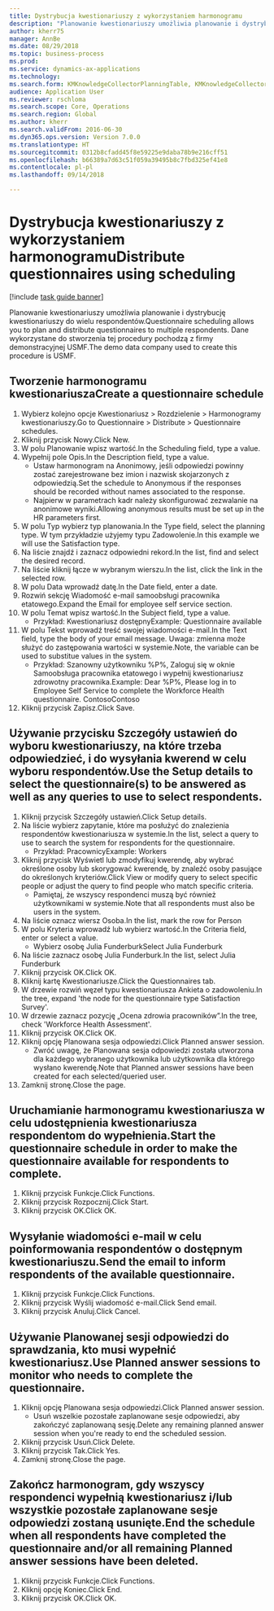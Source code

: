 ```yaml
--- 
title: Dystrybucja kwestionariuszy z wykorzystaniem harmonogramu
description: "Planowanie kwestionariuszy umożliwia planowanie i dystrybucję kwestionariuszy do wielu respondentów."
author: kherr75
manager: AnnBe
ms.date: 08/29/2018
ms.topic: business-process
ms.prod: 
ms.service: dynamics-ax-applications
ms.technology: 
ms.search.form: KMKnowledgeCollectorPlanningTable, KMKnowledgeCollectorPlanningMulti, SysQueryForm, HcmPersonLookup, KMKnowledgeCollectorPlanning
audience: Application User
ms.reviewer: rschloma
ms.search.scope: Core, Operations
ms.search.region: Global
ms.author: kherr
ms.search.validFrom: 2016-06-30
ms.dyn365.ops.version: Version 7.0.0
ms.translationtype: HT
ms.sourcegitcommit: 0312b8cfadd45f8e59225e9daba78b9e216cff51
ms.openlocfilehash: b66389a7d63c51f059a39495b8c7fbd325ef41e8
ms.contentlocale: pl-pl
ms.lasthandoff: 09/14/2018

---
```

# <a name="distribute-questionnaires-using-scheduling"></a><span data-ttu-id="2c244-103">Dystrybucja kwestionariuszy z wykorzystaniem harmonogramu</span><span class="sxs-lookup"><span data-stu-id="2c244-103">Distribute questionnaires using scheduling</span></span>

[!include [task guide banner](../../includes/task-guide-banner.md)]

<span data-ttu-id="2c244-104">Planowanie kwestionariuszy umożliwia planowanie i dystrybucję kwestionariuszy do wielu respondentów.</span><span class="sxs-lookup"><span data-stu-id="2c244-104">Questionnaire scheduling allows you to plan and distribute questionnaires to multiple respondents.</span></span> <span data-ttu-id="2c244-105">Dane wykorzystane do stworzenia tej procedury pochodzą z firmy demonstracyjnej USMF.</span><span class="sxs-lookup"><span data-stu-id="2c244-105">The demo data company used to create this procedure is USMF.</span></span>


## <a name="create-a-questionnaire-schedule"></a><span data-ttu-id="2c244-106">Tworzenie harmonogramu kwestionariusza</span><span class="sxs-lookup"><span data-stu-id="2c244-106">Create a questionnaire schedule</span></span>
1. <span data-ttu-id="2c244-107">Wybierz kolejno opcje Kwestionariusz > Rozdzielenie > Harmonogramy kwestionariuszy.</span><span class="sxs-lookup"><span data-stu-id="2c244-107">Go to Questionnaire > Distribute > Questionnaire schedules.</span></span>
2. <span data-ttu-id="2c244-108">Kliknij przycisk Nowy.</span><span class="sxs-lookup"><span data-stu-id="2c244-108">Click New.</span></span>
3. <span data-ttu-id="2c244-109">W polu Planowanie wpisz wartość.</span><span class="sxs-lookup"><span data-stu-id="2c244-109">In the Scheduling field, type a value.</span></span>
4. <span data-ttu-id="2c244-110">Wypełnij pole Opis.</span><span class="sxs-lookup"><span data-stu-id="2c244-110">In the Description field, type a value.</span></span>
    * <span data-ttu-id="2c244-111">Ustaw harmonogram na Anonimowy, jeśli odpowiedzi powinny zostać zarejestrowane bez imion i nazwisk skojarzonych z odpowiedzią.</span><span class="sxs-lookup"><span data-stu-id="2c244-111">Set the schedule to Anonymous if the responses should be recorded without names associated to the response.</span></span>  
    * <span data-ttu-id="2c244-112">Najpierw w parametrach kadr należy skonfigurować zezwalanie na anonimowe wyniki.</span><span class="sxs-lookup"><span data-stu-id="2c244-112">Allowing anonymous results must be set up in the HR parameters first.</span></span>  
5. <span data-ttu-id="2c244-113">W polu Typ wybierz typ planowania.</span><span class="sxs-lookup"><span data-stu-id="2c244-113">In the Type field, select the planning type.</span></span>  <span data-ttu-id="2c244-114">W tym przykładzie użyjemy typu Zadowolenie.</span><span class="sxs-lookup"><span data-stu-id="2c244-114">In this example we will use the Satisfaction type.</span></span>
6. <span data-ttu-id="2c244-115">Na liście znajdź i zaznacz odpowiedni rekord.</span><span class="sxs-lookup"><span data-stu-id="2c244-115">In the list, find and select the desired record.</span></span>
7. <span data-ttu-id="2c244-116">Na liście kliknij łącze w wybranym wierszu.</span><span class="sxs-lookup"><span data-stu-id="2c244-116">In the list, click the link in the selected row.</span></span>
8. <span data-ttu-id="2c244-117">W polu Data wprowadź datę.</span><span class="sxs-lookup"><span data-stu-id="2c244-117">In the Date field, enter a date.</span></span>
9. <span data-ttu-id="2c244-118">Rozwiń sekcję Wiadomość e-mail samoobsługi pracownika etatowego.</span><span class="sxs-lookup"><span data-stu-id="2c244-118">Expand the Email for employee self service section.</span></span>
10. <span data-ttu-id="2c244-119">W polu Temat wpisz wartość.</span><span class="sxs-lookup"><span data-stu-id="2c244-119">In the Subject field, type a value.</span></span>
    * <span data-ttu-id="2c244-120">Przykład: Kwestionariusz dostępny</span><span class="sxs-lookup"><span data-stu-id="2c244-120">Example: Questionnaire available</span></span>  
11. <span data-ttu-id="2c244-121">W polu Tekst wprowadź treść swojej wiadomości e-mail.</span><span class="sxs-lookup"><span data-stu-id="2c244-121">In the Text field, type the body of your email message.</span></span> <span data-ttu-id="2c244-122">Uwaga: zmienna może służyć do zastępowania wartości w systemie.</span><span class="sxs-lookup"><span data-stu-id="2c244-122">Note, the variable can be used to substitue values in the system.</span></span>
    * <span data-ttu-id="2c244-123">Przykład:   Szanowny użytkowniku %P%, Zaloguj się w oknie Samoobsługa pracownika etatowego i wypełnij kwestionariusz zdrowotny pracownika.</span><span class="sxs-lookup"><span data-stu-id="2c244-123">Example:   Dear %P%,  Please log in to Employee Self Service to complete the Workforce Health questionnaire.</span></span>  <span data-ttu-id="2c244-124">Contoso</span><span class="sxs-lookup"><span data-stu-id="2c244-124">Contoso</span></span>  
12. <span data-ttu-id="2c244-125">Kliknij przycisk Zapisz.</span><span class="sxs-lookup"><span data-stu-id="2c244-125">Click Save.</span></span>

## <a name="use-the-setup-details-to-select-the-questionnaires-to-be-answered-as-well-as-any-queries-to-use-to-select-respondents"></a><span data-ttu-id="2c244-126">Używanie przycisku Szczegóły ustawień do wyboru kwestionariuszy, na które trzeba odpowiedzieć, i do wysyłania kwerend w celu wyboru respondentów.</span><span class="sxs-lookup"><span data-stu-id="2c244-126">Use the Setup details to select the questionnaire(s) to be answered as well as any queries to use to select respondents.</span></span>
1. <span data-ttu-id="2c244-127">Kliknij przycisk Szczegóły ustawień.</span><span class="sxs-lookup"><span data-stu-id="2c244-127">Click Setup details.</span></span>
2. <span data-ttu-id="2c244-128">Na liście wybierz zapytanie, które ma posłużyć do znalezienia respondentów kwestionariusza w systemie.</span><span class="sxs-lookup"><span data-stu-id="2c244-128">In the list, select a query to use to search the system for respondents for the questionnaire.</span></span>
    * <span data-ttu-id="2c244-129">Przykład: Pracownicy</span><span class="sxs-lookup"><span data-stu-id="2c244-129">Example: Workers</span></span>  
3. <span data-ttu-id="2c244-130">Kliknij przycisk Wyświetl lub zmodyfikuj kwerendę, aby wybrać określone osoby lub skorygować kwerendę, by znaleźć osoby pasujące do określonych kryteriów.</span><span class="sxs-lookup"><span data-stu-id="2c244-130">Click View or modify query to select specific people or adjust the query to find people who match specific criteria.</span></span>
    * <span data-ttu-id="2c244-131">Pamiętaj, że wszyscy respondenci muszą być również użytkownikami w systemie.</span><span class="sxs-lookup"><span data-stu-id="2c244-131">Note that all respondents must also be users in the system.</span></span>  
4. <span data-ttu-id="2c244-132">Na liście oznacz wiersz Osoba.</span><span class="sxs-lookup"><span data-stu-id="2c244-132">In the list, mark the row for Person</span></span>
5. <span data-ttu-id="2c244-133">W polu Kryteria wprowadź lub wybierz wartość.</span><span class="sxs-lookup"><span data-stu-id="2c244-133">In the Criteria field, enter or select a value.</span></span>
    * <span data-ttu-id="2c244-134">Wybierz osobę Julia Funderburk</span><span class="sxs-lookup"><span data-stu-id="2c244-134">Select Julia Funderburk</span></span>  
6. <span data-ttu-id="2c244-135">Na liście zaznacz osobę Julia Funderburk.</span><span class="sxs-lookup"><span data-stu-id="2c244-135">In the list, select Julia Funderburk</span></span>
7. <span data-ttu-id="2c244-136">Kliknij przycisk OK.</span><span class="sxs-lookup"><span data-stu-id="2c244-136">Click OK.</span></span>
8. <span data-ttu-id="2c244-137">Kliknij kartę Kwestionariusze.</span><span class="sxs-lookup"><span data-stu-id="2c244-137">Click the Questionnaires tab.</span></span>
9. <span data-ttu-id="2c244-138">W drzewie rozwiń węzeł typu kwestionariusza Ankieta o zadowoleniu.</span><span class="sxs-lookup"><span data-stu-id="2c244-138">In the tree, expand 'the node for the questionnaire type Satisfaction Survey'.</span></span>
10. <span data-ttu-id="2c244-139">W drzewie zaznacz pozycję „Ocena zdrowia pracowników”.</span><span class="sxs-lookup"><span data-stu-id="2c244-139">In the tree, check 'Workforce Health Assessment'.</span></span>
11. <span data-ttu-id="2c244-140">Kliknij przycisk OK.</span><span class="sxs-lookup"><span data-stu-id="2c244-140">Click OK.</span></span>
12. <span data-ttu-id="2c244-141">Kliknij opcję Planowana sesja odpowiedzi.</span><span class="sxs-lookup"><span data-stu-id="2c244-141">Click Planned answer session.</span></span>
    * <span data-ttu-id="2c244-142">Zwróć uwagę, że Planowana sesja odpowiedzi została utworzona dla każdego wybranego użytkownika lub użytkownika dla którego wysłano kwerendę.</span><span class="sxs-lookup"><span data-stu-id="2c244-142">Note that Planned answer sessions have been created for each selected/queried user.</span></span>  
13. <span data-ttu-id="2c244-143">Zamknij stronę.</span><span class="sxs-lookup"><span data-stu-id="2c244-143">Close the page.</span></span>

## <a name="start-the-questionnaire-schedule-in-order-to-make-the-questionnaire-available-for-respondents-to-complete"></a><span data-ttu-id="2c244-144">Uruchamianie harmonogramu kwestionariusza w celu udostępnienia kwestionariusza respondentom do wypełnienia.</span><span class="sxs-lookup"><span data-stu-id="2c244-144">Start the questionnaire schedule in order to make the questionnaire available for respondents to complete.</span></span>
1. <span data-ttu-id="2c244-145">Kliknij przycisk Funkcje.</span><span class="sxs-lookup"><span data-stu-id="2c244-145">Click Functions.</span></span>
2. <span data-ttu-id="2c244-146">Kliknij przycisk Rozpocznij.</span><span class="sxs-lookup"><span data-stu-id="2c244-146">Click Start.</span></span>
3. <span data-ttu-id="2c244-147">Kliknij przycisk OK.</span><span class="sxs-lookup"><span data-stu-id="2c244-147">Click OK.</span></span>

## <a name="send-the-email-to-inform-respondents-of-the-available-questionnaire"></a><span data-ttu-id="2c244-148">Wysyłanie wiadomości e-mail w celu poinformowania respondentów o dostępnym kwestionariuszu.</span><span class="sxs-lookup"><span data-stu-id="2c244-148">Send the email to inform respondents of the available questionnaire.</span></span>
1. <span data-ttu-id="2c244-149">Kliknij przycisk Funkcje.</span><span class="sxs-lookup"><span data-stu-id="2c244-149">Click Functions.</span></span>
2. <span data-ttu-id="2c244-150">Kliknij przycisk Wyślij wiadomość e-mail.</span><span class="sxs-lookup"><span data-stu-id="2c244-150">Click Send email.</span></span>
3. <span data-ttu-id="2c244-151">Kliknij przycisk Anuluj.</span><span class="sxs-lookup"><span data-stu-id="2c244-151">Click Cancel.</span></span>

## <a name="use-planned-answer-sessions-to-monitor-who-needs-to-complete-the-questionnaire"></a><span data-ttu-id="2c244-152">Używanie Planowanej sesji odpowiedzi do sprawdzania, kto musi wypełnić kwestionariusz.</span><span class="sxs-lookup"><span data-stu-id="2c244-152">Use Planned answer sessions to monitor who needs to complete the questionnaire.</span></span>
1. <span data-ttu-id="2c244-153">Kliknij opcję Planowana sesja odpowiedzi.</span><span class="sxs-lookup"><span data-stu-id="2c244-153">Click Planned answer session.</span></span>
    * <span data-ttu-id="2c244-154">Usuń wszelkie pozostałe zaplanowane sesje odpowiedzi, aby zakończyć zaplanowaną sesję.</span><span class="sxs-lookup"><span data-stu-id="2c244-154">Delete any remaining planned answer session when you're ready to end the scheduled session.</span></span>  
2. <span data-ttu-id="2c244-155">Kliknij przycisk Usuń.</span><span class="sxs-lookup"><span data-stu-id="2c244-155">Click Delete.</span></span>
3. <span data-ttu-id="2c244-156">Kliknij przycisk Tak.</span><span class="sxs-lookup"><span data-stu-id="2c244-156">Click Yes.</span></span>
4. <span data-ttu-id="2c244-157">Zamknij stronę.</span><span class="sxs-lookup"><span data-stu-id="2c244-157">Close the page.</span></span>

## <a name="end-the-schedule-when-all-respondents-have-completed-the-questionnaire-andor-all-remaining-planned-answer-sessions-have-been-deleted"></a><span data-ttu-id="2c244-158">Zakończ harmonogram, gdy wszyscy respondenci wypełnią kwestionariusz i/lub wszystkie pozostałe zaplanowane sesje odpowiedzi zostaną usunięte.</span><span class="sxs-lookup"><span data-stu-id="2c244-158">End the schedule when all respondents have completed the questionnaire and/or all remaining Planned answer sessions have been deleted.</span></span>
1. <span data-ttu-id="2c244-159">Kliknij przycisk Funkcje.</span><span class="sxs-lookup"><span data-stu-id="2c244-159">Click Functions.</span></span>
2. <span data-ttu-id="2c244-160">Kliknij opcję Koniec.</span><span class="sxs-lookup"><span data-stu-id="2c244-160">Click End.</span></span>
3. <span data-ttu-id="2c244-161">Kliknij przycisk OK.</span><span class="sxs-lookup"><span data-stu-id="2c244-161">Click OK.</span></span>


